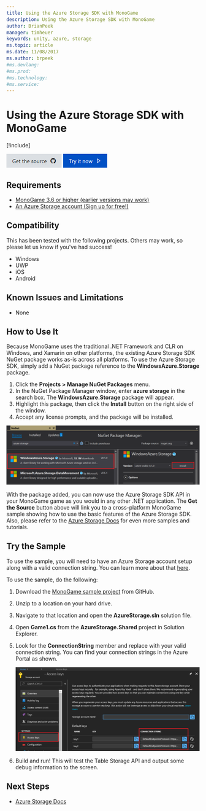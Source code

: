```yaml
---
title: Using the Azure Storage SDK with MonoGame
description: Using the Azure Storage SDK with MonoGame
author: BrianPeek
manager: timheuer
keywords: unity, azure, storage
ms.topic: article
ms.date: 11/08/2017
ms.author: brpeek
#ms.devlang: 
#ms.prod:
#ms.technology:
#ms.service:
---
```

# Using the Azure Storage SDK with MonoGame

[!include[](../../includes/header.md)]

[![Get the source](../../media/buttons/source2.png)](https://github.com/BrianPeek/azure-storage-net/tree/gamedev/Samples/GameDev/MonoGame/AzureStorage)
[![Try it now](../../media/buttons/try2.png)](https://github.com/BrianPeek/azure-storage-net/releases)

## Requirements

* [MonoGame 3.6 or higher (earlier versions may work)](http://www.monogame.net/)
* [An Azure Storage account (Sign up for free!)](https://azure.microsoft.com/en-us/free/)

## Compatibility

This has been tested with the following projects.  Others may work, so please let us know if you've had success!

* Windows
* UWP
* iOS
* Android

## Known Issues and Limitations

* None

## How to Use It

Because MonoGame uses the traditional .NET Framework and CLR on Windows, and Xamarin on other platforms, the existing Azure Storage SDK NuGet package works as-is across all platforms.  To use the Azure Storage SDK, simply add a NuGet package reference to the **WindowsAzure.Storage** package.

1. Click the **Projects > Manage NuGet Packages** menu.
1. In the NuGet Package Manager window, enter **azure storage** in the search box.  The **WindowsAzure.Storage** package will appear.
1. Highlight this package, then click the **Install** button on the right side of the window.
1. Accept any license prompts, and the package will be installed.

![nuget](media/monogame-storage-nuget.png)

With the package added, you can now use the Azure Storage SDK API in your MonoGame game as you would in any other .NET application.  The **Get the Source** button above will link you to a cross-platform MonoGame sample showing how to use the basic features of the Azure Storage SDK.  Also, please refer to the [Azure Storage Docs](https://docs.microsoft.com/azure/storage/) for even more samples and tutorials.

## Try the Sample

To use the sample, you will need to have an Azure Storage account setup along with a valid connection string.  You can learn more about that [here](https://docs.microsoft.com/en-us/azure/storage/common/storage-create-storage-account).

To use the sample, do the following:

1. Download the [MonoGame sample project](https://github.com/BrianPeek/azure-storage-net/releases/tag/v8.5.0unity) from GitHub.
1. Unzip to a location on your hard drive.
1. Navigate to that location and open the **AzureStorage.sln** solution file.
1. Open **Game1.cs** from the **AzureStorage.Shared** project in Solution Explorer.
1. Look for the **ConnectionString** member and replace with your valid connection string.  You can find your connection strings in the Azure Portal as shown.

   ![Azure Storage Keys in Azure Porta](../media/storage-keys.png)
1. Build and run!  This will test the Table Storage API and output some debug information to the screen.

## Next Steps

* [Azure Storage Docs](https://docs.microsoft.com/azure/storage/)
